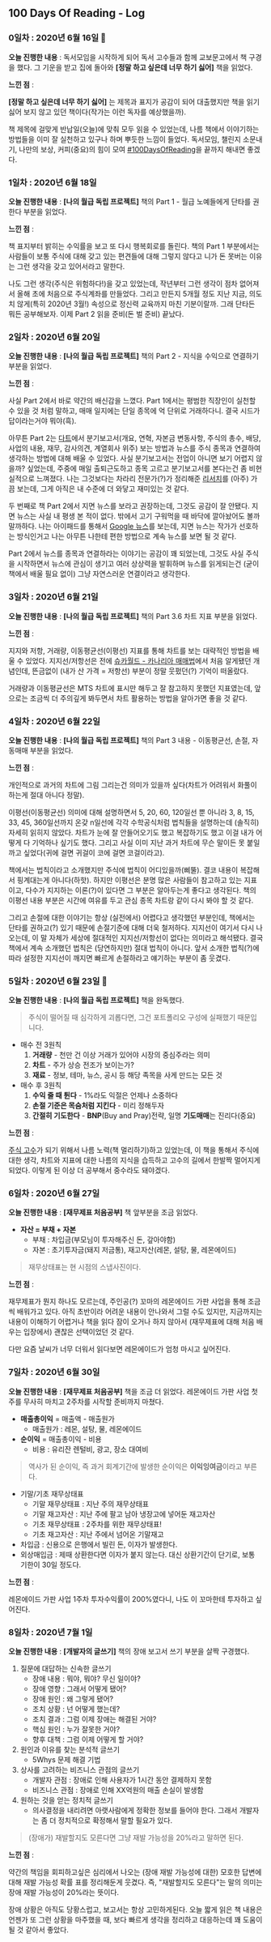 ## 100 Days Of Reading - Log

### 0일차 : 2020년 6월 16일 🎉

**오늘 진행한 내용** : 독서모임을 시작하게 되어 독서 고수들과 함께 교보문고에서 책 구경을 했다. 그 기운을 받고 집에 돌아와 **[정말 하고 싶은데 너무 하기 싫어]** 책을 읽었다.

**느낀 점** : 

**[정말 하고 싶은데 너무 하기 싫어]** 는 제목과 표지가 공감이 되어 대출했지만 책을 읽기 싫어 보지 않고 있던 책이다(작가는 이런 독자를 예상했을까). 

책 제목에 걸맞게 반납일(오늘)에 맞춰 모두 읽을 수 있었는데, 나름 책에서 이야기하는 방법들을 이미 잘 실천하고 있구나 하며 뿌듯한 느낌이 들었다. 독서모임, 챌린지 소문내기, 나만의 보상, 커피(중요)의 힘이 모여 [#100DaysOfReading](https://twitter.com/search?f=tweets&q=%23100DaysOfReading&src=typd)을 끝까지 해내면 좋겠다.

### 1일차 : 2020년 6월 18일

**오늘 진행한 내용** : **[나의 월급 독립 프로젝트]** 책의 Part 1 - 월급 노예들에게 단타를 권한다 부분을 읽었다.

**느낀 점** : 

책 표지부터 밝히는 수익률을 보고 또 다시 행복회로를 돌린다. 책의 Part 1 부분에서는 사람들이 보통 주식에 대해 갖고 있는 편견들에 대해 그렇지 않다고 니가 돈 못버는 이유는 그런 생각을 갖고 있어서라고 말한다. 

나도 그런 생각(주식은 위험하다!)을 갖고 있었는데, 작년부터 그런 생각이 점차 없어져서 올해 초에 처음으로 주식계좌를 만들었다. 그리고 만든지 5개월 정도 지난 지금, 의도치 않게(특히 2020년 3월!) 속성으로 정신력 교육까지 마친 기분이랄까. 그래 단타든 뭐든 공부해보자. 이제 Part 2 읽을 준비(돈 벌 준비) 끝났다.

### 2일차 : 2020년 6월 20일

**오늘 진행한 내용** : **[나의 월급 독립 프로젝트]** 책의 Part 2 - 지식을 수익으로 연결하기 부분을 읽었다.

**느낀 점** : 

사실 Part 2에서 바로 약간의 배신감을 느꼈다. Part 1에서는 평범한 직장인이 실천할 수 있을 것 처럼 말하고, 매매 일지에는 단일 종목에 억 단위로 거래하다니. 결국 시드가 답이라는거야 뭐야(흑). 

아무튼 Part 2는 [다트](http://dart.fss.or.kr/)에서 분기보고서(개요, 연혁, 자본금 변동사항, 주식의 총수, 배당, 사업의 내용, 재무, 감사의견, 계열회사 위주) 보는 방법과 뉴스를 주식 종목과 연결하여 생각하는 방법에 대해 배울 수 있었다. 사실 분기보고서는 전업이 아니면 보기 어렵지 않을까? 싶었는데, 주중에 매일 출퇴근도하고 종목 고르고 분기보고서를 본다는건 좀 비현실적으로 느껴졌다. 나는 그것보다는 차라리 전문가(?)가 정리해준 [리서치](https://finance.naver.com/research/)를 (아주) 가끔 보는데, 그게 아직은 내 수준에 더 와닿고 재미있는 것 같다. 

두 번째로 책 Part 2에서 지면 뉴스를 보라고 권장하는데, 그것도 공감이 잘 안됐다. 지면 뉴스는 사실 내 평생 본 적이 없다. 밖에서 고기 구워먹을 때 바닥에 깔아놨어도 볼까말까하다. 나는 아이패드를 통해서 [Google 뉴스](https://news.google.com/)를 보는데, 지면 뉴스는 작가가 선호하는 방식인거고 나는 아무튼 나한테 편한 방법으로 계속 뉴스를 보면 될 것 같다. 

Part 2에서 뉴스를 종목과 연결하라는 이야기는 공감이 꽤 되었는데, 그것도 사실 주식을 시작하면서 뉴스에 관심이 생기고 여러 상상력을 발휘하며 뉴스를 읽게되는건 (굳이 책에서 배울 필요 없이) 그냥 자연스러운 연결이라고 생각한다.

### 3일차 : 2020년 6월 21일

**오늘 진행한 내용** : **[나의 월급 독립 프로젝트]** 책의 Part 3.6 차트 지표 부분을 읽었다.

**느낀 점** : 

지지와 저항, 거래량, 이동평균선(이평선) 지표를 통해 차트를 보는 대략적인 방법을 배울 수 있었다. 지지선/저항선은 전에 [슈카월드 - 카나리아 매매법](https://www.youtube.com/watch?v=QhOlXcrpgFY)에서 처음 알게됐던 개념인데, 뜬금없이 (내가 산 가격 = 저항선) 부분이 정말 웃펐던(?) 기억이 떠올랐다.

거래량과 이동평균선은 MTS 차트에 표시만 해두고 잘 참고하지 못했던 지표였는데, 앞으로는 조금씩 더 주의깊게 봐두면서 차트 활용하는 방법을 알아가면 좋을 것 같다.

### 4일차 : 2020년 6월 22일

**오늘 진행한 내용** : **[나의 월급 독립 프로젝트]** 책의 Part 3 내용 - 이동평균선, 손절, 자동매매 부분을 읽었다.

**느낀 점** : 

개인적으로 과거의 차트에 그림 그리는건 의미가 있을까 싶다(차트가 어려워서 화풀이하는게 절대 아니다 정말). 

이평선(이동평균선) 의미에 대해 설명하면서 5, 20, 60, 120일선 뿐 아니라 3, 8, 15, 33, 45, 360일선까지 온갖 n일선에 각각 수학공식처럼 법칙들을 설명하는데 (솔직히) 자세히 읽히지 않았다. 차트가 눈에 잘 안들어오기도 했고 복잡하기도 했고 이걸 내가 어떻게 다 기억하나 싶기도 했다. 그리고 사실 이미 지난 과거 차트에 무슨 말이든 못 붙일까고 싶었다(귀에 걸면 귀걸이 코에 걸면 코걸이라고). 

책에서는 법칙이라고 소개했지만 주식에 법칙이 어디있을까(삐뚤). 결코 내용이 복잡해서 핑계대는게 아니다(하핫). 하지만 이평선은 분명 많은 사람들이 참고하고 있는 지표이고, 다수가 지지하는 이론(?)이 있다면 그 부분은 알아두는게 좋다고 생각된다. 책의 이평선 내용 부분은 시간에 여유를 두고 관심 종목 차트랑 같이 다시 봐야 할 것 같다. 

그리고 손절에 대한 이야기는 항상 (실전에서) 어렵다고 생각했던 부분인데, 책에서는 단타를 권하고(?) 있기 때문에 손절기준에 대해 더욱 철저하다. 지지선이 여기서 다시 나오는데, 이 말 자체가 세상에 절대적인 지지선/저항선이 없다는 의미라고 해석됐다. 결국 책에서 계속 소개했던 법칙은 (당연하지만) 절대 법칙이 아니다. 앞서 소개한 법칙(?)에 따라 설정한 지지선이 깨지면 빠르게 손절하라고 얘기하는 부분이 좀 웃겼다.

### 5일차 : 2020년 6월 23일 🙏

**오늘 진행한 내용** : **[나의 월급 독립 프로젝트]** 책을 완독했다.

> 주식이 떨어질 때 심각하게 괴롭다면, 그건 포트폴리오 구성에 실패했기 때문입니다.

- 매수 전 3원칙
  1. **거래량** - 천만 건 이상 거래가 있어야 시장의 중심주라는 의미
  2. **차트** - 주가 상승 전조가 보이는가?
  3. **재료** - 정보, 테마, 뉴스, 공시 등 해당 족목을 사게 만드는 모든 것
- 매수 후 3원칙
  1. **수익 줄 때 튄다** - 1%라도 익절은 언제나 소중하다
  2. **손절 기준은 목숨처럼 지킨다** - 미리 정해두자
  3. **간절히 기도한다** - **BNP**(Buy and Pray)전략, 일명 **기도매매**는 진리다(중요)

**느낀 점** : 

[주식 고수](https://www.hanwhawm.com/main/research/main/view.cmd?depth3_id=rpt_m1&seq=53083)가 되기 위해서 나름 노력(책 멀리하기)하고 있었는데, 이 책을 통해서 주식에 대한 생각, 차트와 지표에 대한 나름의 지식을 습득하고 고수의 길에서 한발짝 멀어지게 되었다. 이렇게 된 이상 더 공부해서 중수라도 돼야겠다.

### 6일차 : 2020년 6월 27일

**오늘 진행한 내용** : **[재무제표 처음공부]** 책 앞부분을 조금 읽었다.

- **자산 = 부채 + 자본**
  - 부채 : 차입금(부모님이 투자해주신 돈, 갚아야함)
  - 자본 : 초기투자금(돼지 저금통), 재고자산(레몬, 설탕, 물, 레몬에이드)

> 재무상태표는 현 시점의 스냅사진이다.

**느낀 점** : 

재무제표가 뭔지 하나도 모르는데, 주인공(?) 꼬마의 레몬에이드 가판 사업을 통해 조금씩 배워가고 있다. 아직 초반이라 어려운 내용이 안나와서 그럴 수도 있지만, 지금까지는 내용이 이해하기 어렵거나 책을 읽다 잠이 오거나 하지 않아서 (재무제표에 대해 처음 배우는 입장에서) 괜찮은 선택이었던 것 같다.

다만 요즘 날씨가 너무 더워서 읽다보면 레몬에이드가 엄청 마시고 싶어진다.

### 7일차 : 2020년 6월 30일

**오늘 진행한 내용** : **[재무제표 처음공부]** 책을 조금 더 읽었다. 레몬에이드 가판 사업 첫 주를 무사히 마치고 2주차를 시작할 준비까지 마쳤다.

- **매출총이익** = 매출액 - 매출원가
  - 매출원가 : 레몬, 설탕, 물, 레몬에이드
- **순이익** = 매출총이익 - 비용
  - 비용 : 유리잔 렌털비, 광고, 장소 대여비

> 역사가 된 순이익, 즉 과거 회계기간에 발생한 순이익은 **이익잉여금**이라고 부른다.

- 기말/기초 재무상태표
  - 기말 재무상태표 : 지난 주의 재무상태표
  - 기말 재고자산 : 지난 주에 팔고 남아 냉장고에 넣어둔 재고자산
  - 기초 재무상태표 : 2주차를 위한 재무상태표!
  - 기초 재고자산 : 지난 주에서 넘어온 기말재고
- 차입금 : 신용으로 은행에서 빌린 돈, 이자가 발생한다.
- 외상매입금 : 제때 상환한다면 이자가 붙지 않는다. 대신 상환기간이 단기로, 보통 기한이 30일 정도다.

**느낀 점** : 

레몬에이드 가판 사업 1주차 투자수익률이 200%였다니, 나도 이 꼬마한테 투자하고 싶어진다.

### 8일차 : 2020년 7월 1일

**오늘 진행한 내용** : **[개발자의 글쓰기]** 책의 장애 보고서 쓰기 부분을 살짝 구경했다.

1. 질문에 대답하는 신속한 글쓰기
   - 장애 내용 : 뭐야, 뭐야? 무신 일이야?
   - 장애 영향 : 그래서 어떻게 됐어?
   - 장애 원인 : 왜 그렇게 됐어?
   - 조치 상황 : 넌 어떻게 했는데?
   - 조치 결과 : 그럼 이제 장애는 해결된 거야?
   - 핵심 원인 : 누가 잘못한 거야?
   - 향후 대책 : 그럼 이제 어떻게 할 거야?
2. 원인과 이유를 찾는 분석적 글쓰기
   - 5Whys 문제 해결 기법
3. 상사를 고려하는 비즈니스 관점의 글쓰기
   - 개발자 관점 : 장애로 인해 사용자가 1시간 동안 결제하지 못함
   - 비즈니스 관점 : 장애로 인해 XX억원의 매출 손실이 발생함
4. 원하는 것을 얻는 정치적 글쓰기
   - 의사결정을 내리려면 아랫사람에게 정확한 정보를 들어야 한다. 그래서 개발자는 좀 더 정치적으로 확정해서 말할 필요가 있다.

> (장애가) 재발할지도 모른다면 그냥 재발 가능성을 20%라고 말하면 된다.

**느낀 점** : 

약간의 책임을 회피하고싶은 심리에서 나오는 (장애 재발 가능성에 대한) 모호한 답변에 대해 재발 가능성 확률 표를 정리해둔게 웃겼다. 즉, "재발할지도 모른다"는 말의 의미는 장애 재발 가능성이 20%라는 뜻이다.

장애 상황은 아직도 당황스럽고, 보고서는 항상 고민하게된다. 오늘 짧게 읽은 책 내용은 언젠가 또 그런 상황을 마주했을 때, 보다 빠르게 생각을 정리하고 대응하는데 꽤 도움이 될 것 같아서 좋았다.
